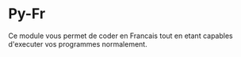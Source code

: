 # Py-Fr
Ce module vous permet de coder en Francais tout en etant capables d'executer vos programmes normalement.
